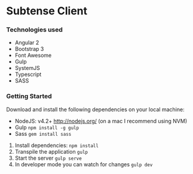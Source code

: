Subtense Client
=====

### Technologies used

- Angular 2
- Bootstrap 3
- Font Awesome
- Gulp
- SystemJS
- Typescript
- SASS

### Getting Started

Download and install the following dependencies on your local machine:

- NodeJS: v4.2+ http://nodejs.org/ (on a mac I recommend using NVM)
- Gulp  `npm install -g gulp`
- Sass  `gem install sass`

1. Install dependencies: `npm install`
2. Transpile the application `gulp`
3. Start the server `gulp serve`
4. In developer mode you can watch for changes `gulp dev`
